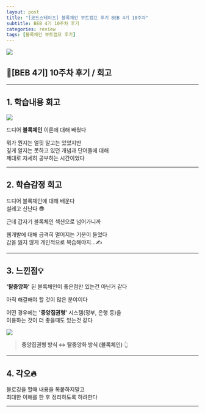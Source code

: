 ```yaml
---
layout: post
title: "[코드스테이츠] 블록체인 부트캠프 후기 BEB 4기 10주차"
subtitle: BEB 4기 10주차 후기
categories: review
tags: [블록체인 부트캠프 후기]
---
```


![](https://velog.velcdn.com/images/-__-/post/f8356d11-ea65-4a0c-b03c-ecde9d118a6a/image.png)

## 🔗[BEB 4기] 10주차 후기 / 회고

<hr>

## 1. 학습내용 회고

![](https://velog.velcdn.com/images/-__-/post/d171eb3e-c73e-4006-b243-5dc0c87c090d/image.png)

드디어 **블록체인** 이론에 대해 배웠다

뭐가 뭔지는 얼핏 알고는 있었지만<br>
깊게 알지는 못하고 있던 개념과 단어들에 대해<br>
제대로 자세히 공부하는 시간이었다

<hr>

## 2. 학습감정 회고

드디어 블록체인에 대해 배운다<br>
설레고 신난다 😎

근데 갑자기 블록체인 섹션으로 넘어가니까

웹개발에 대해 급격히 멀어지는 기분이 들었다<br>
감을 잃지 않게 개인적으로 복습해야지...✍

<hr>

## 3. 느낀점💡

**'탈중앙화'** 된 블록체인이 좋은점만 있는건 아닌거 같다

아직 해결해야 할 것이 많은 분야이다

어떤 경우에는 **'중앙집권형'** 시스템(정부, 은행 등)을 <br>
이용하는 것이 더 좋을때도 있는것 같다

![](https://velog.velcdn.com/images/-__-/post/5429a54f-aeac-4e3f-b891-c8c92fcc734f/image.png)

> **중앙집권형 방식 ↔ 탈중앙화 방식 (블록체인)** 👆

<hr>

## 4. 각오🔥

블로깅을 할때 내용을 복붙하지말고 <br>
최대한 이해를 한 후 정리하도록 하려한다

---
